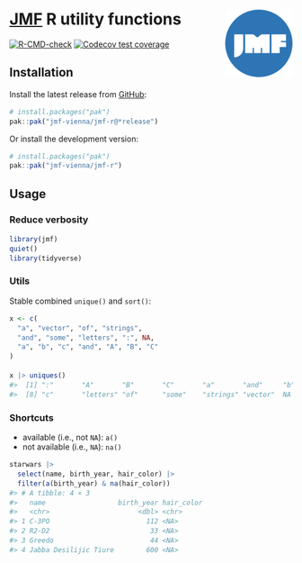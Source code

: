 
<!-- README.md is generated from README.Rmd. Please edit that file -->

# [JMF](https://jmf.univie.ac.at/) R utility functions <a href="https://jmf-vienna.github.io/jmf-r/"><img src="man/figures/logo.png" align="right" height="120" alt="JMF logo" /></a>

<!-- badges: start -->

[![R-CMD-check](https://github.com/jmf-vienna/jmf-r/actions/workflows/R-CMD-check.yaml/badge.svg)](https://github.com/jmf-vienna/jmf-r/actions/workflows/R-CMD-check.yaml)
[![Codecov test
coverage](https://codecov.io/gh/jmf-vienna/jmf-r/branch/main/graph/badge.svg)](https://app.codecov.io/gh/jmf-vienna/jmf-r?branch=main)
<!-- badges: end -->

## Installation

Install the latest release from
[GitHub](https://github.com/jmf-vienna/jmf-r):

``` r
# install.packages("pak")
pak::pak("jmf-vienna/jmf-r@*release")
```

Or install the development version:

``` r
# install.packages("pak")
pak::pak("jmf-vienna/jmf-r")
```

## Usage

### Reduce verbosity

``` r
library(jmf)
quiet()
library(tidyverse)
```

### Utils

Stable combined `unique()` and `sort()`:

``` r
x <- c(
  "a", "vector", "of", "strings",
  "and", "some", "letters", ":", NA,
  "a", "b", "c", "and", "A", "B", "C"
)

x |> uniques()
#>  [1] ":"       "A"       "B"       "C"       "a"       "and"     "b"      
#>  [8] "c"       "letters" "of"      "some"    "strings" "vector"  NA
```

### Shortcuts

- available (i.e., not `NA`): `a()`
- not available (i.e., `NA`): `na()`

``` r
starwars |>
  select(name, birth_year, hair_color) |>
  filter(a(birth_year) & na(hair_color))
#> # A tibble: 4 × 3
#>   name                  birth_year hair_color
#>   <chr>                      <dbl> <chr>     
#> 1 C-3PO                        112 <NA>      
#> 2 R2-D2                         33 <NA>      
#> 3 Greedo                        44 <NA>      
#> 4 Jabba Desilijic Tiure        600 <NA>
```
